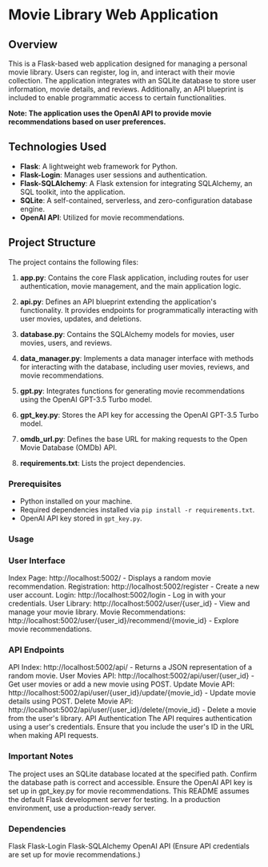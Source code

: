 # Movie Library Web Application

## Overview

This is a Flask-based web application designed for managing a personal movie library. Users can register, log in, and interact with their movie collection. The application integrates with an SQLite database to store user information, movie details, and reviews. Additionally, an API blueprint is included to enable programmatic access to certain functionalities.

**Note: The application uses the OpenAI API to provide movie recommendations based on user preferences.**

## Technologies Used

- **Flask**: A lightweight web framework for Python.
- **Flask-Login**: Manages user sessions and authentication.
- **Flask-SQLAlchemy**: A Flask extension for integrating SQLAlchemy, an SQL toolkit, into the application.
- **SQLite**: A self-contained, serverless, and zero-configuration database engine.
- **OpenAI API**: Utilized for movie recommendations.

## Project Structure

The project contains the following files:

1. **app.py**: Contains the core Flask application, including routes for user authentication, movie management, and the main application logic.

2. **api.py**: Defines an API blueprint extending the application's functionality. It provides endpoints for programmatically interacting with user movies, updates, and deletions.

3. **database.py**: Contains the SQLAlchemy models for movies, user movies, users, and reviews.

4. **data_manager.py**: Implements a data manager interface with methods for interacting with the database, including user movies, reviews, and movie recommendations.

5. **gpt.py**: Integrates functions for generating movie recommendations using the OpenAI GPT-3.5 Turbo model.

6. **gpt_key.py**: Stores the API key for accessing the OpenAI GPT-3.5 Turbo model.

7. **omdb_url.py**: Defines the base URL for making requests to the Open Movie Database (OMDb) API.

8. **requirements.txt**: Lists the project dependencies.


### Prerequisites

- Python installed on your machine.
- Required dependencies installed via `pip install -r requirements.txt`.
- OpenAI API key stored in `gpt_key.py`.

### Usage

### User Interface
Index Page: http://localhost:5002/ - Displays a random movie recommendation.
Registration: http://localhost:5002/register - Create a new user account.
Login: http://localhost:5002/login - Log in with your credentials.
User Library: http://localhost:5002/user/{user_id} - View and manage your movie library.
Movie Recommendations: http://localhost:5002/user/{user_id}/recommend/{movie_id} - Explore movie recommendations.
### API Endpoints
API Index: http://localhost:5002/api/ - Returns a JSON representation of a random movie.
User Movies API: http://localhost:5002/api/user/{user_id} - Get user movies or add a new movie using POST.
Update Movie API: http://localhost:5002/api/user/{user_id}/update/{movie_id} - Update movie details using POST.
Delete Movie API: http://localhost:5002/api/user/{user_id}/delete/{movie_id} - Delete a movie from the user's library.
API Authentication
The API requires authentication using a user's credentials. Ensure that you include the user's ID in the URL when making API requests.

### Important Notes
The project uses an SQLite database located at the specified path. Confirm the database path is correct and accessible.
Ensure the OpenAI API key is set up in gpt_key.py for movie recommendations.
This README assumes the default Flask development server for testing. In a production environment, use a production-ready server.

### Dependencies
Flask
Flask-Login
Flask-SQLAlchemy
OpenAI API (Ensure API credentials are set up for movie recommendations.)
